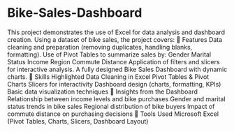 # Bike-Sales-Dashboard
This project demonstrates the use of Excel for data analysis and dashboard creation. Using a dataset of bike sales, the project covers:
🔹 Features
Data cleaning and preparation (removing duplicates, handling blanks, formatting).
Use of Pivot Tables to summarize sales by:
Gender
Marital Status
Income
Region
Commute Distance
Application of filters and slicers for interactive analysis.
A fully designed Bike Sales Dashboard with dynamic charts.
🔹 Skills Highlighted
Data Cleaning in Excel
Pivot Tables & Pivot Charts
Slicers for interactivity
Dashboard design (charts, formatting, KPIs)
Basic data visualization techniques
🔹 Insights from the Dashboard
Relationship between income levels and bike purchases
Gender and marital status trends in bike sales
Regional distribution of bike buyers
Impact of commute distance on purchasing decisions
🔹 Tools Used
Microsoft Excel (Pivot Tables, Charts, Slicers, Dashboard Layout)
